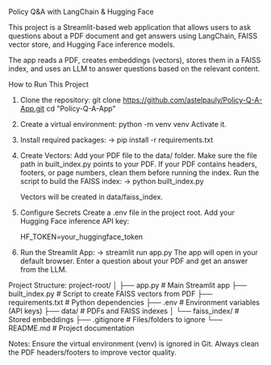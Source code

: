 Policy Q&A with LangChain & Hugging Face

This project is a Streamlit-based web application that allows users to ask questions about a PDF document and get answers using LangChain, FAISS vector store, and Hugging Face inference models.

The app reads a PDF, creates embeddings (vectors), stores them in a FAISS index, and uses an LLM to answer questions based on the relevant content.

How to Run This Project

1. Clone the repository:
    git clone https://github.com/astelpauly/Policy-Q-A-App.git
    cd "Policy-Q-A-App"

2. Create a virtual environment:
    python -m venv venv
    Activate it.

3. Install required packages:
    -> pip install -r requirements.txt

4. Create Vectors:
   Add your PDF file to the data/ folder.
   Make sure the file path in built_index.py points to your PDF.
   If your PDF contains headers, footers, or page numbers, clean them before running the index.
   Run the script to build the FAISS index:
   -> python built_index.py

   Vectors will be created in data/faiss_index.

5. Configure Secrets
    Create a .env file in the project root.
    Add your Hugging Face inference API key:

    HF_TOKEN=your_huggingface_token

6. Run the Streamlit App:
    -> streamlit run app.py
    The app will open in your default browser.
    Enter a question about your PDF and get an answer from the LLM.

Project Structure:
project-root/
│
├── app.py             # Main Streamlit app
├── built_index.py     # Script to create FAISS vectors from PDF
├── requirements.txt   # Python dependencies
├── .env               # Environment variables (API keys)
├── data/              # PDFs and FAISS indexes
│   └── faiss_index/   # Stored embeddings
├── .gitignore         # Files/folders to ignore
└── README.md          # Project documentation


Notes:
Ensure the virtual environment (venv) is ignored in Git.
Always clean the PDF headers/footers to improve vector quality.
